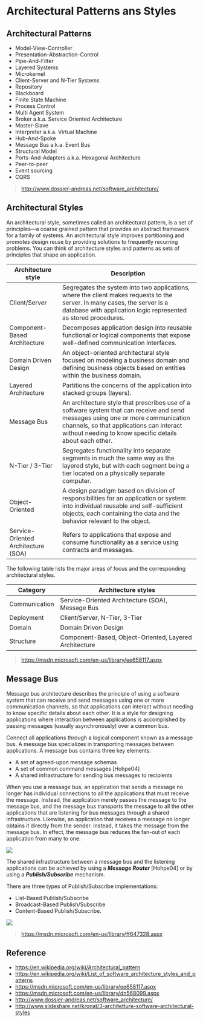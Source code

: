 # Architectural Patterns ans Styles

## Architectural Patterns

- Model-View-Controller
- Presentation-Abstraction-Control
- Pipe-And-Filter
- Layered Systems
- Microkernel
- Client-Server and N-Tier Systems
- Repository
- Blackboard
- Finite State Machine
- Process Control
- Multi Agent System
- Broker a.k.a. Service Oriented Architecture
- Master-Slave
- Interpreter a.k.a. Virtual Machine
- Hub-And-Spoke
- Message Bus a.k.a. Event Bus
- Structural Model
- Ports-And-Adapters a.k.a. Hexagonal Architecture
- Peer-to-peer
- Event sourcing
- CQRS

> http://www.dossier-andreas.net/software_architecture/

## Architectural Styles

An architectural style, sometimes called an architectural pattern, is a set of principles—a coarse grained pattern that provides an abstract framework for a family of systems. An architectural style improves partitioning and promotes design reuse by providing solutions to frequently recurring problems. You can think of architecture styles and patterns as sets of principles that shape an application.

Architecture style | Description
----|----
Client/Server | Segregates the system into two applications, where the client makes requests to the server. In many cases, the server is a database with application logic represented as stored procedures.
Component-Based Architecture | Decomposes application design into reusable functional or logical components that expose well-defined communication interfaces.
Domain Driven Design | An object-oriented architectural style focused on modeling a business domain and defining business objects based on entities within the business domain.
Layered Architecture | Partitions the concerns of the application into stacked groups (layers).
Message Bus | An architecture style that prescribes use of a software system that can receive and send messages using one or more communication channels, so that applications can interact without needing to know specific details about each other.
N-Tier / 3-Tier | Segregates functionality into separate segments in much the same way as the layered style, but with each segment being a tier located on a physically separate computer.
Object-Oriented | A design paradigm based on division of responsibilities for an application or system into individual reusable and self-sufficient objects, each containing the data and the behavior relevant to the object.
Service-Oriented Architecture (SOA) | Refers to applications that expose and consume functionality as a service using contracts and messages.

The following table lists the major areas of focus and the corresponding architectural styles.

Category | Architecture styles
---|---
Communication | Service-Oriented Architecture (SOA), Message Bus
Deployment | Client/Server, N-Tier, 3-Tier
Domain | Domain Driven Design
Structure | Component-Based, Object-Oriented, Layered Architecture

> https://msdn.microsoft.com/en-us/library/ee658117.aspx

## Message Bus

Message bus architecture describes the principle of using a software system that can receive and send messages using one or more communication channels, so that applications can interact without needing to know specific details about each other. It is a style for designing applications where interaction between applications is accomplished by passing messages (usually asynchronously) over a common bus.

Connect all applications through a logical component known as a message bus. A message bus specializes in transporting messages between applications. A message bus contains three key elements:

- A set of agreed-upon message schemas
- A set of common command messages [Hohpe04]
- A shared infrastructure for sending bus messages to recipients

When you use a message bus, an application that sends a message no longer has individual connections to all the applications that must receive the message. Instead, the application merely passes the message to the message bus, and the message bus transports the message to all the other applications that are listening for bus messages through a shared infrastructure. Likewise, an application that receives a message no longer obtains it directly from the sender. Instead, it takes the message from the message bus. In effect, the message bus reduces the fan-out of each application from many to one.

![](https://i-msdn.sec.s-msft.com/dynimg/IC136906.gif)

The shared infrastructure between a message bus and the listening applications can be achieved by using a ***Message Router*** [Hohpe04] or by using a ***Publish/Subscribe*** mechanism.

There are three types of Publish/Subscribe implementations:

- List-Based Publish/Subscribe
- Broadcast-Based Publish/Subscribe
- Content-Based Publish/Subscribe.

![](https://i-msdn.sec.s-msft.com/dynimg/IC97398.gif)

> https://msdn.microsoft.com/en-us/library/ff647328.aspx

## Reference

- https://en.wikipedia.org/wiki/Architectural_pattern
- https://en.wikipedia.org/wiki/List_of_software_architecture_styles_and_patterns
- https://msdn.microsoft.com/en-us/library/ee658117.aspx
- https://msdn.microsoft.com/en-us/library/dn568099.aspx
- http://www.dossier-andreas.net/software_architecture/
- http://www.slideshare.net/kronat/3-architetture-software-architectural-styles
